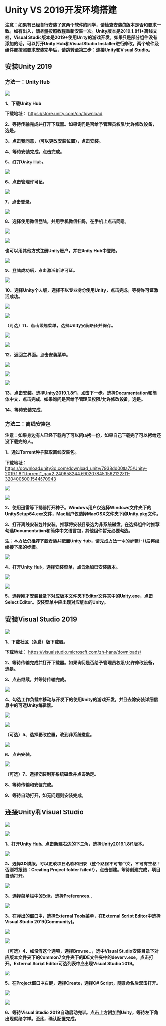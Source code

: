 # Unity VS 2019开发环境搭建

**注意：如果有已经自行安装了这两个软件的同学，请检查安装的版本是否和要求一致。如有出入，请尽量按照教程重新安装一次。Unity版本是2019.1.8f1+离线文档，Visual Studio版本是2019+使用Unity的游戏开发。如果只是部分组件没有添加的话，可以打开Unity Hub和Visual Studio Installer进行修改。两个软件及组件都按照要求安装完毕后，请跳转至第三步：连接Unity和Visual Studio。**

## 安装Unity 2019
 
### 方法一：Unity Hub

 ![](https://github.com/MilkyW/LearnUnityEveryday/blob/master/Pictures/UnityVS2019/1-01.png?raw=true)

**1、下载Unity Hub**

**下载地址：** https://store.unity.com/cn/download

**2、等待传输完成并打开下载器。如果询问是否给予管理员权限/允许修改设备，选是。**

**3、点击我同意，（可以更改安装位置），点击安装。**

**4、等待安装完成，点击完成。**

**5、打开Unity Hub。**

 ![](https://github.com/MilkyW/LearnUnityEveryday/blob/master/Pictures/UnityVS2019/1-02.png?raw=true)

**6、点击管理许可证。**

 ![](https://github.com/MilkyW/LearnUnityEveryday/blob/master/Pictures/UnityVS2019/1-03.png?raw=true)

**7、点击登录。**

 ![](https://github.com/MilkyW/LearnUnityEveryday/blob/master/Pictures/UnityVS2019/1-04.png?raw=true)

**8、选择使用微信登陆，并用手机微信扫码，在手机上点击同意。**
 
 ![](https://github.com/MilkyW/LearnUnityEveryday/blob/master/Pictures/UnityVS2019/1-05.png?raw=true)

 ![](https://github.com/MilkyW/LearnUnityEveryday/blob/master/Pictures/UnityVS2019/1-06.png?raw=true)

**也可以用其他方式注册Unity账户，并在Unity Hub中登陆。**

 ![](https://github.com/MilkyW/LearnUnityEveryday/blob/master/Pictures/UnityVS2019/1-07.png?raw=true)

**9、登陆成功后，点击激活新许可证。**

![](https://github.com/MilkyW/LearnUnityEveryday/blob/master/Pictures/UnityVS2019/1-08.png?raw=true)

**10、选择Unity个人版，选择不以专业身份使用Unity，点击完成。等待许可证激活成功。**

![](https://github.com/MilkyW/LearnUnityEveryday/blob/master/Pictures/UnityVS2019/1-09.png?raw=true)

![](https://github.com/MilkyW/LearnUnityEveryday/blob/master/Pictures/UnityVS2019/1-10.png?raw=true)

**（可选）11、点击常规菜单，选择Unity安装路径并保存。**

![](https://github.com/MilkyW/LearnUnityEveryday/blob/master/Pictures/UnityVS2019/1-11.png?raw=true)

![](https://github.com/MilkyW/LearnUnityEveryday/blob/master/Pictures/UnityVS2019/1-12.png?raw=true)
 
**12、返回主界面。点击安装菜单。**

![](https://github.com/MilkyW/LearnUnityEveryday/blob/master/Pictures/UnityVS2019/1-13.png?raw=true)
 
![](https://github.com/MilkyW/LearnUnityEveryday/blob/master/Pictures/UnityVS2019/1-14.png?raw=true)

![](https://github.com/MilkyW/LearnUnityEveryday/blob/master/Pictures/UnityVS2019/1-15.png?raw=true)
 
**13、点击安装。选择Unity2019.1.8f1，点击下一步。选择Documentation和简体中文，点击完成。如果询问是否给予管理员权限/允许修改设备，选是。**

**14、等待安装完成。**

### 方法二：离线安装包

**注意：如果身边有人已经下载完了可以问ta拷一份，如果自己下载完了可以拷给还没下载完的人。**

**1、通过Torrent种子获取离线安装包。**

**下载地址：** https://download.unity3d.com/download_unity/7938dd008a75/Unity-2019.1.8f1.torrent?_ga=2.240658244.690207845.1562122811-320400500.1544670943

![](https://github.com/MilkyW/LearnUnityEveryday/blob/master/Pictures/UnityVS2019/1-16.png?raw=true)

![](https://github.com/MilkyW/LearnUnityEveryday/blob/master/Pictures/UnityVS2019/1-17.png?raw=true)

**2、使用迅雷等下载器打开种子。Windows用户仅选择Windows文件夹下的UnitySetup64.exe文件，Mac用户仅选择MacOSX文件夹下的Unity.pkg文件。**

**3、打开离线安装包并安装。推荐将安装目录选为非系统磁盘。在选择组件时推荐勾选Documentation和简体中文语言包，其他组件暂无必要勾选。**

**注：本方法仍推荐下载安装并配置Unity Hub，请完成方法一中的步骤1-11后再继续接下来的步骤。**

![](https://github.com/MilkyW/LearnUnityEveryday/blob/master/Pictures/UnityVS2019/1-18.png?raw=true)

**4、打开Unity Hub，选择安装菜单，点击添加已安装版本。**

![](https://github.com/MilkyW/LearnUnityEveryday/blob/master/Pictures/UnityVS2019/1-19.png?raw=true)

![](https://github.com/MilkyW/LearnUnityEveryday/blob/master/Pictures/UnityVS2019/1-20.png?raw=true)

**5、选择刚才安装目录下对应版本文件夹下Editor文件夹中的Unity.exe，点击Select Editor。安装菜单中应出现对应版本的Unity。**

## 安装Visual Studio 2019
 
![](https://github.com/MilkyW/LearnUnityEveryday/blob/master/Pictures/UnityVS2019/2-01.png?raw=true)
 
**1、下载社区（免费）版下载器。**

**下载地址：** https://visualstudio.microsoft.com/zh-hans/downloads/

**2、等待传输完成并打开下载器。如果询问是否给予管理员权限/允许修改设备，选是。**

**3、点击继续，并等待传输完成。**

![](https://github.com/MilkyW/LearnUnityEveryday/blob/master/Pictures/UnityVS2019/2-02.png?raw=true)
 
**4、勾选工作负载中移动与开发下的使用Unity的游戏开发，并且去除安装详细信息中的可选Unity编辑器。**

![](https://github.com/MilkyW/LearnUnityEveryday/blob/master/Pictures/UnityVS2019/2-03.png?raw=true)

![](https://github.com/MilkyW/LearnUnityEveryday/blob/master/Pictures/UnityVS2019/2-04.png?raw=true)
 
**（可选）5、选择更改位置，改到非系统磁盘。**

![](https://github.com/MilkyW/LearnUnityEveryday/blob/master/Pictures/UnityVS2019/2-05.png?raw=true)
 
**6、点击安装。**

 ![](https://github.com/MilkyW/LearnUnityEveryday/blob/master/Pictures/UnityVS2019/2-06.png?raw=true)

**（可选）7、选择安装到非系统磁盘并点击确定。**

**8、等待传输和安装完成。**

**9、等待自动打开，如无问题则安装完成。**

## 连接Unity和Visual Studio

 ![](https://github.com/MilkyW/LearnUnityEveryday/blob/master/Pictures/UnityVS2019/3-01.png?raw=true)

 ![](https://github.com/MilkyW/LearnUnityEveryday/blob/master/Pictures/UnityVS2019/3-02.png?raw=true)

**1、打开Unity Hub。点击新建右边的下三角，选择Unity2019.1.8f1版本。**

![](https://github.com/MilkyW/LearnUnityEveryday/blob/master/Pictures/UnityVS2019/3-03.png?raw=true)

**2、选择3D模版，可以更改项目名称和目录（整个路径不可有中文，不可有空格！否则将报错：Creating Project folder failed!），点击创建。等待创建完成，项目自动打开。**

![](https://github.com/MilkyW/LearnUnityEveryday/blob/master/Pictures/UnityVS2019/3-04.png?raw=true)

**3、选择菜单栏中的Edit，选择Preferences..**

![](https://github.com/MilkyW/LearnUnityEveryday/blob/master/Pictures/UnityVS2019/3-05.png?raw=true)

**3、在弹出的窗口中，选择External Tools菜单，在External Script Editor中选择Visual Studio 2019(Community)。**

![](https://github.com/MilkyW/LearnUnityEveryday/blob/master/Pictures/UnityVS2019/3-06.png?raw=true)

![](https://github.com/MilkyW/LearnUnityEveryday/blob/master/Pictures/UnityVS2019/3-07.png?raw=true)

**（可选）4、如没有这个选项，选择Browse..，选中Visual Studio安装目录下对应版本文件夹下的Common7文件夹下的IDE文件夹中的devenv.exe，点击打开。External Script Editor可选列表中应出现Visual Studio 2019。**

![](https://github.com/MilkyW/LearnUnityEveryday/blob/master/Pictures/UnityVS2019/3-08.png?raw=true)

**5、在Project窗口中右键，选择Create，选择C# Script，随意命名后双击打开。**

![](https://github.com/MilkyW/LearnUnityEveryday/blob/master/Pictures/UnityVS2019/3-09.png?raw=true)

![](https://github.com/MilkyW/LearnUnityEveryday/blob/master/Pictures/UnityVS2019/3-10.png?raw=true)

**6、等待Visual Studio 2019自动启动完毕。点击上方附加到Unity，等待左下角出现就绪字样。至此，确认配置完成。**